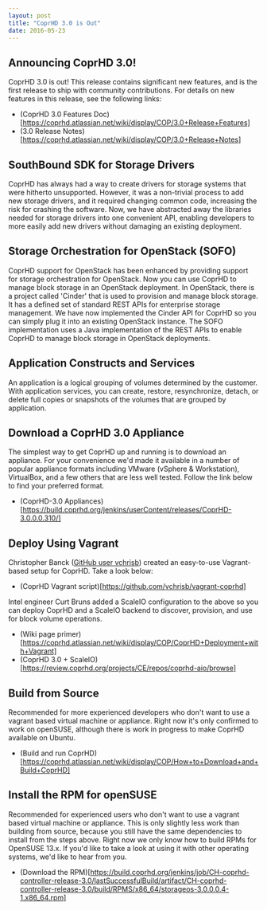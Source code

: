 ```yaml
---
layout: post
title: "CoprHD 3.0 is Out"
date: 2016-05-23
---
```


Announcing CoprHD 3.0! 
----------------------

CoprHD 3.0 is out! This release contains significant new features, and is the first release to ship with community contributions. For details on new features in this release, see the following links:

* (CoprHD 3.0 Features Doc)[https://coprhd.atlassian.net/wiki/display/COP/3.0+Release+Features]
* (3.0 Release Notes)[https://coprhd.atlassian.net/wiki/display/COP/3.0+Release+Notes]

SouthBound SDK for Storage Drivers
----------------------------------

CoprHD has always had a way to create drivers for storage systems that were hitherto unsupported. However, it was a non-trivial process to add new storage drivers, and it required changing common code, increasing the risk for crashing the software. Now, we have abstracted away the libraries needed for storage drivers into one convenient API, enabling developers to more easily add new drivers without damaging an existing deployment. 

Storage Orchestration for OpenStack (SOFO)
------------------------------------------

CoprHD support for OpenStack has been enhanced by providing support for storage orchestration for OpenStack. Now you can use CoprHD to manage block storage in an OpenStack deployment. In OpenStack, there is a project called 'Cinder' that is used to provision and manage block storage. It has a defined set of standard REST APIs for enterprise storage management. We have now implemented the Cinder API for CoprHD so you can simply plug it into an existing OpenStack instance. The SOFO implementation uses a Java implementation of the REST APIs to enable CoprHD to manage block storage in OpenStack deployments.

Application Constructs and Services
-----------------------------------

An application is a logical grouping of volumes determined by the customer. With application services, you can create, restore, resynchronize, detach, or delete full copies or snapshots of the volumes that are grouped by application.

Download a CoprHD 3.0 Appliance
-------------------------------

The simplest way to get CoprHD up and running is to download an appliance.  For your convenience we'd made it available in a number of popular appliance formats including VMware (vSphere & Workstation), VirtualBox, and a few others that are less well tested. Follow the link below to find your preferred format.

* (CoprHD-3.0 Appliances)[https://build.coprhd.org/jenkins/userContent/releases/CoprHD-3.0.0.0.310/]

Deploy Using Vagrant
--------------------

Christopher Banck ([GitHub user vchrisb](https://github.com/vchrisb)) created an easy-to-use Vagrant-based setup for CoprHD. Take a look below:

* (CoprHD Vagrant script)[https://github.com/vchrisb/vagrant-coprhd]

Intel engineer Curt Bruns added a ScaleIO configuration to the above so you can deploy CoprHD and a ScaleIO backend to discover, provision, and use for block volume operations.

* (Wiki page primer)[https://coprhd.atlassian.net/wiki/display/COP/CoprHD+Deployment+with+Vagrant]
* (CoprHD 3.0 + ScaleIO)[https://review.coprhd.org/projects/CE/repos/coprhd-aio/browse]

Build from Source
-----------------

Recommended for more experienced developers who don't want to use a vagrant based virtual machine or appliance. Right now it's only confirmed to work on openSUSE, although there is work in progress to make CoprHD available on Ubuntu.

* (Build and run CoprHD)[https://coprhd.atlassian.net/wiki/display/COP/How+to+Download+and+Build+CoprHD]

Install the RPM for openSUSE
----------------------------

Recommended for experienced users who don't want to use a vagrant based virtual machine or appliance. This is only slightly less work than building from source, because you still have the same dependencies to install from the steps above. Right now we only know how to build RPMs for OpenSUSE 13.x. If you'd like to take a look at using it with other operating systems, we'd like to hear from you.

* (Download the RPM)[https://build.coprhd.org/jenkins/job/CH-coprhd-controller-release-3.0/lastSuccessfulBuild/artifact/CH-coprhd-controller-release-3.0/build/RPMS/x86_64/storageos-3.0.0.0.4-1.x86_64.rpm]


